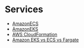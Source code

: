 
# Services
- [AmazonECS](AmazonECS.md)
- [AmazonEKS](AmazonEKS.md)
- [AWS CloudFormation](AWSCloudFormation)
- [Amazon EKS vs ECS vs Fargate](EKSvsECSvsFargate.md)